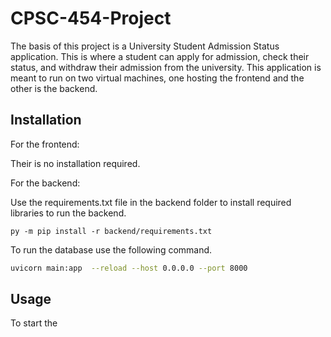 # CPSC-454-Project

The basis of this project is a University Student Admission Status application. This is where a student can apply for admission, check their status, and withdraw their admission from the university. This application is meant to run on two virtual machines, one hosting the frontend and the other is the backend.

## Installation

For the frontend:

Their is no installation required.

For the backend:

Use the requirements.txt file in the backend folder to install required libraries to run the backend.

```terminal
py -m pip install -r backend/requirements.txt
```

To run the database use the following command.

```bash
uvicorn main:app  --reload --host 0.0.0.0 --port 8000
```

## Usage

To start the
